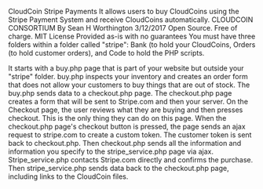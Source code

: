 CloudCoin Stripe Payments
It allows users to buy CloudCoins using the Stripe Payment System and receive CloudCoins automatically. 
CLOUDCOIN CONSORTIUM By Sean H Worthington 3/12/2017 
Open Source. Free of charge. MIT License Provided as-is with no guarantees
You must have three folders within a folder called "stripe": Bank (to hold your CloudCoins, Orders (to hold customer orders), and Code to hold the PHP scripts.

It starts with a buy.php page that is part of your website but outside your "stripe" folder. buy.php inspects your inventory and creates an order form that does not allow your customers to buy things that are out of stock.
The buy.php sends data to a checkout.php page.                                                                                              The checkout.php page creates a form that will be sent to Stripe.com and then your server.                                               On the Checkout page, the user reviews what they are buying and then presses checkout.                                                      This is the only thing they can do on this page.                                                                                            When the checkout.php page's checkout button is pressed, the page sends an ajax request to stripe.com to create a custom token.            The customer token is sent back to checkout.php.                                                                                            Then checkout.php sends all the information and information you specify to the stripe_service.php page via ajax.                            Stripe_service.php contacts Stripe.com directly and confirms the purchase.                                                              Then stripe_service.php sends data back to the checkout.php page, including links to the CloudCoin files.





